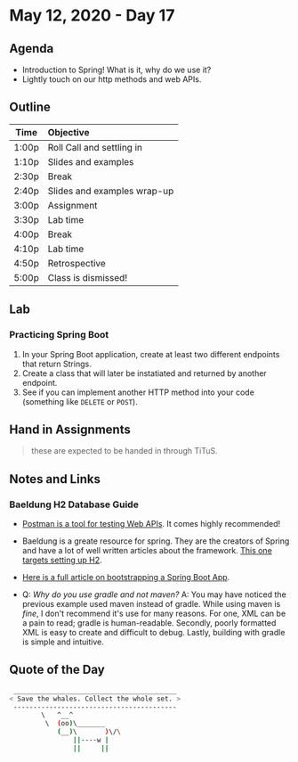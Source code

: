 # May 12, 2020 - Day 17

## Agenda

- Introduction to Spring! What is it, why do we use it?
- Lightly touch on our http methods and web APIs.

## Outline

| Time   | Objective                        |
| -------|:---------------------------------|
| 1:00p  | Roll Call and settling in        |
| 1:10p  | Slides and examples              |
| 2:30p  | Break                            |
| 2:40p  | Slides and examples wrap-up      |
| 3:00p  | Assignment                       |
| 3:30p  | Lab time                         |
| 4:00p  | Break                            |
| 4:10p  | Lab time                         |
| 4:50p  | Retrospective                    |
| 5:00p  | Class is dismissed!              |

## Lab

### Practicing Spring Boot

1. In your Spring Boot application, create at least two different endpoints that return Strings.
2. Create a class that will later be instatiated and returned by another endpoint.
3. See if you can implement another HTTP method into your code (something like `DELETE` or `POST`).

## Hand in Assignments

>these are expected to be handed in through TiTuS.

## Notes and Links

### Baeldung H2 Database Guide

- [Postman is a tool for testing Web APIs](https://www.postman.com/). It comes highly recommended!

- Baeldung is a greate resource for spring. They are the creators of Spring and have a lot of well written articles about the framework. [This one targets setting up H2](https://www.baeldung.com/spring-boot-h2-database).

- [Here is a full article on bootstrapping a Spring Boot App](https://www.baeldung.com/spring-boot-start).

- Q: *Why do you use gradle and not maven?* A: You may have noticed the previous example used maven instead of gradle. While using maven is *fine*, I don't recommend it's use for many reasons. For one, XML can be a pain to read; gradle is human-readable. Secondly, poorly formatted XML is easy to create and difficult to debug. Lastly, building with gradle is simple and intuitive.

## Quote of the Day

```bash
 _________________________________________
< Save the whales. Collect the whole set. >
 -----------------------------------------
        \   ^__^
         \  (oo)\_______
            (__)\       )\/\
                ||----w |
                ||     ||
```
